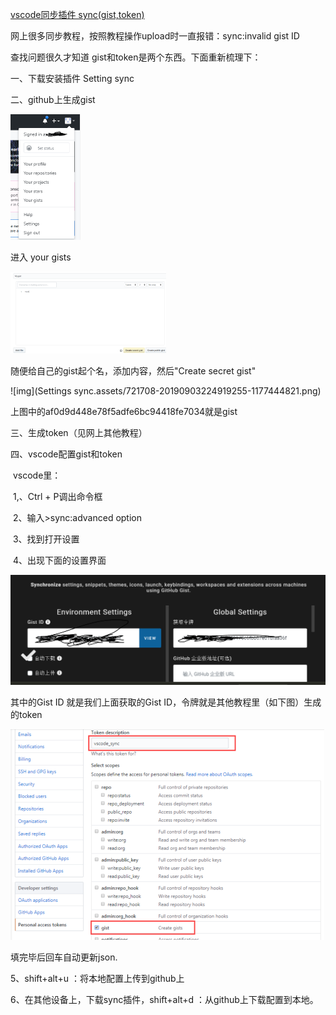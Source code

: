 [vscode同步插件 sync(gist,token)](https://www.cnblogs.com/hebdzw/p/11456325.html)

网上很多同步教程，按照教程操作upload时一直报错：sync:invalid gist ID

查找问题很久才知道 gist和token是两个东西。下面重新梳理下：

一、下载安装插件 Setting sync

二、github上生成gist

  <img src="Settings sync.assets/721708-20190903224302155-1205228973.png" alt="img" style="zoom: 50%;" />

 

 进入 your gists

<img src="Settings sync.assets/721708-20190903224517167-489227153.png" alt="img" style="zoom: 25%;" />

 

 

随便给自己的gist起个名，添加内容，然后"Create secret gist"

![img](Settings sync.assets/721708-20190903224919255-1177444821.png)

 

 上图中的af0d9d448e78f5adfe6bc94418fe7034就是gist

三、生成token（见网上其他教程）

四、vscode配置gist和token

​    vscode里：

​    1,、Ctrl + P调出命令框

​    2、输入>sync:advanced option

​    3、找到打开设置

​    4、出现下面的设置界面

<img src="Settings sync.assets/721708-20190903225519768-1672222380.png" alt="img" style="zoom:50%;" />

 

 其中的Gist ID 就是我们上面获取的Gist ID，令牌就是其他教程里（如下图）生成的token

<img src="Settings sync.assets/721708-20190903225845960-1996877977.png" alt="img" style="zoom:50%;" />

 

 

填完毕后回车自动更新json.

5、shift+alt+u ：将本地配置上传到github上

6、在其他设备上，下载sync插件，shift+alt+d ：从github上下载配置到本地。